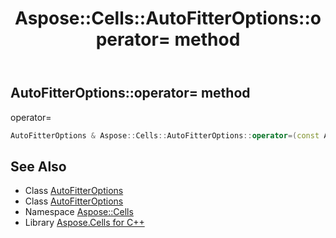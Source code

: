 ﻿---
title: Aspose::Cells::AutoFitterOptions::operator= method
linktitle: operator=
second_title: Aspose.Cells for C++ API Reference
description: 'Aspose::Cells::AutoFitterOptions::operator= method. operator= in C++.'
type: docs
weight: 300
url: /cpp/aspose.cells/autofitteroptions/operator_asm/
---
## AutoFitterOptions::operator= method


operator=

```cpp
AutoFitterOptions & Aspose::Cells::AutoFitterOptions::operator=(const AutoFitterOptions &src)
```

## See Also

* Class [AutoFitterOptions](../)
* Class [AutoFitterOptions](../)
* Namespace [Aspose::Cells](../../)
* Library [Aspose.Cells for C++](../../../)

